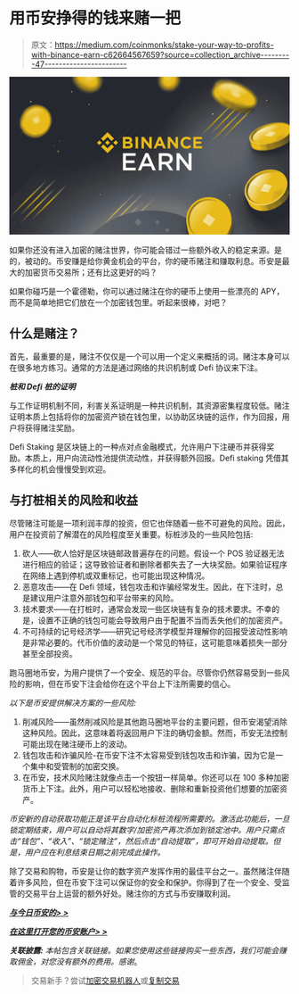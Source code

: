 # 用币安挣得的钱来赌一把

> 原文：<https://medium.com/coinmonks/stake-your-way-to-profits-with-binance-earn-c62664567659?source=collection_archive---------47----------------------->

![](img/594319011a4d0fee3289146af3456aa6.png)

如果你还没有进入加密的赌注世界，你可能会错过一些额外收入的稳定来源。是的，被动的。币安赚是给你黄金机会的平台，你的硬币赌注和赚取利息。币安是最大的加密货币交易所；还有比这更好的吗？

如果你碰巧是一个霍德勒，你可以通过赌注在你的硬币上使用一些漂亮的 APY，而不是简单地把它们放在一个加密钱包里。听起来很棒，对吧？

## 什么是赌注？

首先，最重要的是，赌注不仅仅是一个可以用一个定义来概括的词。赌注本身可以在很多地方练习。通常的方法是通过网络的共识机制或 Defi 协议来下注。

***桩和 Defi 桩的证明***

与工作证明机制不同，利害关系证明是一种共识机制，其资源密集程度较低。赌注证明本质上包括将你的加密资产锁在钱包里，以协助区块链的运作，作为回报，用户将获得赌注奖励。

Defi Staking 是区块链上的一种点对点金融模式，允许用户下注硬币并获得奖励。本质上，用户向流动性池提供流动性，并获得额外回报。Defi staking 凭借其多样化的机会慢慢受到欢迎。

## 与打桩相关的风险和收益

尽管赌注可能是一项利润丰厚的投资，但它也伴随着一些不可避免的风险。因此，用户在投资前了解潜在的风险程度至关重要。标桩涉及的一些风险包括:

1.  砍人——砍人恰好是区块链邮政普遍存在的问题。假设一个 POS 验证器无法进行相应的验证；这导致验证者和删除者都失去了一大块奖励。如果验证程序在网络上遇到停机或双重标记，也可能出现这种情况。
2.  恶意攻击——在 Defi 领域，钱包攻击和诈骗经常发生。因此，在下注时，总是建议用户注意外部钱包和平台带来的风险。
3.  技术要求——在打桩时，通常会发现一些区块链有复杂的技术要求。不幸的是，设置不正确的钱包可能会导致用户由于配置不当而丢失他们的加密资产。
4.  不可持续的记号经济学——研究记号经济学模型并理解你的回报受波动性影响是非常必要的。代币价值的波动是一个常见的特征，这可能意味着损失一部分甚至全部投资。

跑马圈地币安，为用户提供了一个安全、规范的平台。尽管你仍然容易受到一些风险的影响，但在币安下注会给你在这个平台上下注所需要的信心。

*以下是币安提供解决方案的一些风险:*

1.  削减风险——虽然削减风险是其他跑马圈地平台的主要问题，但币安渴望消除这种风险。因此，这意味着将返回用户下注的确切金额。然而，币安无法控制可能出现在赌注硬币上的波动。
2.  钱包攻击和诈骗风险-在币安下注不太容易受到钱包攻击和诈骗，因为它是一个集中和受管制的加密交换。
3.  在币安，技术风险赌注就像点击一个按钮一样简单。你还可以在 100 多种加密货币上下注。此外，用户可以轻松地接收、删除和重新投资他们想要的加密资产。

*币安新的自动获取功能正是该平台自动化标桩流程所需要的。激活此功能后，一旦锁定期结束，用户可以自动将其数字/加密资产再次添加到锁定池中。用户只需点击“钱包”、“收入”、“锁定赌注”，然后点击“自动提取”，即可开始自动提取。但是，用户应在利息结束日期之前完成此操作。*

除了交易和购物，币安是让你的数字资产发挥作用的最佳平台之一。虽然赌注伴随着许多风险，但在币安下注可以保证你的安全和保护。你得到了在一个安全、受监管的交易平台上运营的额外好处。赌注你的方式与币安赚取利润。

[***与今日币安的> >***](https://www.binance.com/en/staking?ref=431277160)

[***在这里打开您的币安账户> >***](https://accounts.binance.com/en/register?ref=431277160)

***关联披露:*** *本帖包含关联链接。如果您使用这些链接购买一些东西，我们可能会赚取佣金，对您没有额外的费用。感谢*。

> 交易新手？尝试[加密交易机器人](/coinmonks/crypto-trading-bot-c2ffce8acb2a)或[复制交易](/coinmonks/top-10-crypto-copy-trading-platforms-for-beginners-d0c37c7d698c)